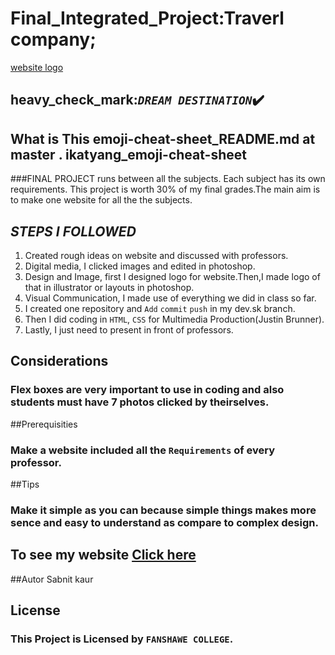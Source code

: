 # Final_Integrated_Project:Traverl company;
[website logo](images/logo.svg)

##  heavy_check_mark:*```DREAM DESTINATION```*:heavy_check_mark:

## What is This emoji-cheat-sheet_README.md at master . ikatyang_emoji-cheat-sheet
###FINAL PROJECT runs between all the subjects. Each subject has its own requirements. This project is worth 30% of my final grades.The main aim is to make one website for all the the subjects.

## *****STEPS I FOLLOWED*****

1. Created rough ideas on website and discussed with professors.
2. Digital media, I clicked images and edited in photoshop.
3. Design and Image, first I designed logo for website.Then,I made logo of that in illustrator or layouts in photoshop.
4. Visual Communication, I made use of everything we did in class so far.
5. I created one repository and ```Add```  ```commit``` ```push``` in my dev.sk branch.
6. Then I did coding in ```HTML```, ```CSS``` for Multimedia Production(Justin Brunner).
7. Lastly, I just need to present in front of professors.

## Considerations
### Flex boxes are very important to use in coding and also students must have 7 photos clicked by theirselves.

##Prerequisities
### Make a website included all the ```Requirements``` of every professor. 

##Tips
### Make it simple as you can because simple things makes more sence and easy to understand as compare to complex design.

## To see my website [Click here](file:///Users/sabnitkaur01/Documents/Final_Integrated_Project/index.html)

##Autor
Sabnit kaur 

## License
### **This Project is Licensed by ```FANSHAWE COLLEGE```**.

 



